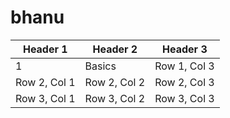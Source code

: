 # bhanu

| Header 1     | Header 2     | Header 3 |
|--------------|--------------|----------|
| 1            | Basics       | Row 1, Col 3 |
| Row 2, Col 1 | Row 2, Col 2 | Row 2, Col 3 |
| Row 3, Col 1 | Row 3, Col 2 | Row 3, Col 3 |
